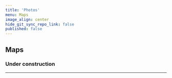 ```yaml
---
title: 'Photos'
menu: Maps
image_align: center
hide_git_sync_repo_link: false
published: false
---
```


## Maps

### Under construction
---
